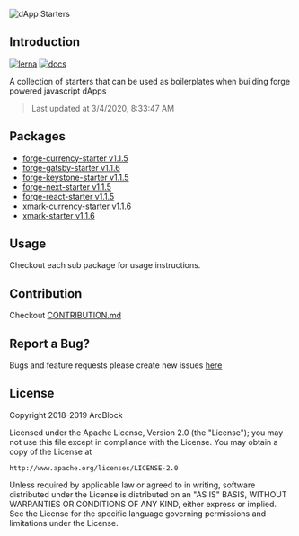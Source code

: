 ![dApp Starters](https://www.arcblock.io/.netlify/functions/badge/?text=dApp%20Starters)

## Introduction

[![lerna](https://img.shields.io/badge/maintained%20with-lerna-cc00ff.svg)](https://lernajs.io/)
[![docs](https://img.shields.io/badge/powered%20by-arcblock-green.svg)](https://docs.arcblock.io)

A collection of starters that can be used as boilerplates when building forge powered javascript dApps

> Last updated at 3/4/2020, 8:33:47 AM

## Packages

- [forge-currency-starter v1.1.5](./packages/forge-currency-starter)
- [forge-gatsby-starter v1.1.6](./packages/forge-gatsby-starter)
- [forge-keystone-starter v1.1.5](./packages/forge-keystone-starter)
- [forge-next-starter v1.1.5](./packages/forge-next-starter)
- [forge-react-starter v1.1.5](./packages/forge-react-starter)
- [xmark-currency-starter v1.1.6](./packages/xmark-currency-starter)
- [xmark-starter v1.1.6](./packages/xmark-starter)

## Usage

Checkout each sub package for usage instructions.

## Contribution

Checkout [CONTRIBUTION.md](./CONTRIBUTION.md)

## Report a Bug?

Bugs and feature requests please create new issues [here](https://github.com/ArcBlock/forge-dapp-starters/issues)

## License

Copyright 2018-2019 ArcBlock

Licensed under the Apache License, Version 2.0 (the "License");
you may not use this file except in compliance with the License.
You may obtain a copy of the License at

    http://www.apache.org/licenses/LICENSE-2.0

Unless required by applicable law or agreed to in writing, software
distributed under the License is distributed on an "AS IS" BASIS,
WITHOUT WARRANTIES OR CONDITIONS OF ANY KIND, either express or implied.
See the License for the specific language governing permissions and
limitations under the License.
